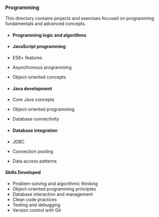 ### Programming
This directory contains projects and exercises focused on programming fundamentals and advanced concepts.


- #### Programming logic and algorithms


- #### JavaScript programming

 - ES6+ features
 - Asynchronous programming
 - Object-oriented concepts


- #### Java development

 - Core Java concepts
 - Object-oriented programming
 - Database connectivity


- #### Database integration

 - JDBC
 - Connection pooling
 - Data access patterns


#### Skills Developed

- Problem-solving and algorithmic thinking
- Object-oriented programming principles
- Database interaction and management
- Clean code practices
- Testing and debugging
- Version control with Git